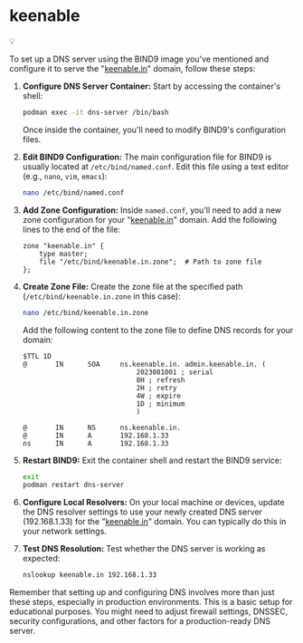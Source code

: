 # keenable
<aside>
💡

To set up a DNS server using the BIND9 image you've mentioned and configure it to serve the "[keenable.in](http://keenable.in/)" domain, follow these steps:

1. **Configure DNS Server Container:**
Start by accessing the container's shell:
    
    ```bash
    podman exec -it dns-server /bin/bash
    
    ```
    
    Once inside the container, you'll need to modify BIND9's configuration files.
    
2. **Edit BIND9 Configuration:**
The main configuration file for BIND9 is usually located at `/etc/bind/named.conf`. Edit this file using a text editor (e.g., `nano`, `vim`, `emacs`):
    
    ```bash
    nano /etc/bind/named.conf
    
    ```
    
3. **Add Zone Configuration:**
Inside `named.conf`, you'll need to add a new zone configuration for your "[keenable.in](http://keenable.in/)" domain. Add the following lines to the end of the file:
    
    ```
    zone "keenable.in" {
        type master;
        file "/etc/bind/keenable.in.zone";  # Path to zone file
    };
    
    ```
    
4. **Create Zone File:**
Create the zone file at the specified path (`/etc/bind/keenable.in.zone` in this case):
    
    ```bash
    nano /etc/bind/keenable.in.zone
    
    ```
    
    Add the following content to the zone file to define DNS records for your domain:
    
    ```
    $TTL 1D
    @       IN      SOA     ns.keenable.in. admin.keenable.in. (
                                2023081001 ; serial
                                8H ; refresh
                                2H ; retry
                                4W ; expire
                                1D ; minimum
                                )
    
    @       IN      NS      ns.keenable.in.
    @       IN      A       192.168.1.33
    ns      IN      A       192.168.1.33
    
    ```
    
5. **Restart BIND9:**
Exit the container shell and restart the BIND9 service:
    
    ```bash
    exit
    podman restart dns-server
    
    ```
    
6. **Configure Local Resolvers:**
On your local machine or devices, update the DNS resolver settings to use your newly created DNS server (192.168.1.33) for the "[keenable.in](http://keenable.in/)" domain. You can typically do this in your network settings.
7. **Test DNS Resolution:**
Test whether the DNS server is working as expected:
    
    ```bash
    nslookup keenable.in 192.168.1.33
    
    ```
    

Remember that setting up and configuring DNS involves more than just these steps, especially in production environments. This is a basic setup for educational purposes. You might need to adjust firewall settings, DNSSEC, security configurations, and other factors for a production-ready DNS server.

</aside>
